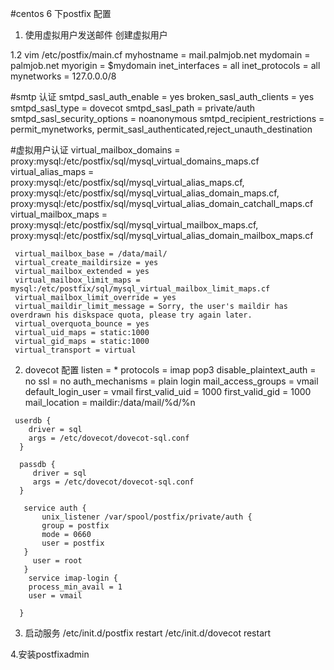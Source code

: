 #centos 6 下postfix 配置
1. 使用虚拟用户发送邮件
   创建虚拟用户  
    

  1.2 vim /etc/postfix/main.cf
   myhostname = mail.palmjob.net
   mydomain = palmjob.net
   myorigin = $mydomain
   inet_interfaces = all
   inet_protocols = all
   mynetworks = 127.0.0.0/8
    
   #smtp 认证
   smtpd_sasl_auth_enable = yes
   broken_sasl_auth_clients = yes
   smtpd_sasl_type = dovecot
   smtpd_sasl_path = private/auth
   smtpd_sasl_security_options = noanonymous
   smtpd_recipient_restrictions = permit_mynetworks, permit_sasl_authenticated,reject_unauth_destination
   
   #虚拟用户认证
     virtual_mailbox_domains = proxy:mysql:/etc/postfix/sql/mysql_virtual_domains_maps.cf
     virtual_alias_maps =
         proxy:mysql:/etc/postfix/sql/mysql_virtual_alias_maps.cf,
         proxy:mysql:/etc/postfix/sql/mysql_virtual_alias_domain_maps.cf,
	 proxy:mysql:/etc/postfix/sql/mysql_virtual_alias_domain_catchall_maps.cf
     virtual_mailbox_maps =
	 proxy:mysql:/etc/postfix/sql/mysql_virtual_mailbox_maps.cf,
	 proxy:mysql:/etc/postfix/sql/mysql_virtual_alias_domain_mailbox_maps.cf
		  
     virtual_mailbox_base = /data/mail/
     virtual_create_maildirsize = yes
     virtual_mailbox_extended = yes
     virtual_mailbox_limit_maps = mysql:/etc/postfix/sql/mysql_virtual_mailbox_limit_maps.cf
     virtual_mailbox_limit_override = yes
     virtual_maildir_limit_message = Sorry, the user's maildir has overdrawn his diskspace quota, please try again later.
     virtual_overquota_bounce = yes
     virtual_uid_maps = static:1000
     virtual_gid_maps = static:1000
     virtual_transport = virtual
   
   
   2. dovecot 配置
     listen = *
     protocols = imap pop3
     disable_plaintext_auth = no
     ssl = no
     auth_mechanisms = plain login
     mail_access_groups = vmail
     default_login_user = vmail
     first_valid_uid = 1000
     first_valid_gid = 1000
     mail_location = maildir:/data/mail/%d/%n

     userdb {
        driver = sql
        args = /etc/dovecot/dovecot-sql.conf
      }

      passdb {
         driver = sql
         args = /etc/dovecot/dovecot-sql.conf
      }

       service auth {
           unix_listener /var/spool/postfix/private/auth {
           group = postfix
           mode = 0660
           user = postfix
       }
         user = root
       }
        service imap-login {
        process_min_avail = 1
        user = vmail
   
      }  
      
      
  3. 启动服务
    /etc/init.d/postfix  restart 
    /etc/init.d/dovecot   restart 
    
  
  4.安装postfixadmin 
  
  
  
      
         
